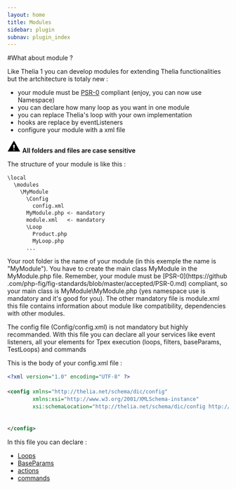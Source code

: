 ```yaml
---
layout: home
title: Modules
sidebar: plugin
subnav: plugin_index
---
```


#What about module ?

Like Thelia 1 you can develop modules for extending Thelia functionalities but the artchitecture is totaly new :

* your module must be [PSR-0](https://github.com/php-fig/fig-standards/blob/master/accepted/PSR-0.md) compliant
(enjoy, you can now use Namespace)
* you can declare how many loop as you want in one module
* you can replace Thelia's loop with your own implementation
* hooks are replace by eventListeners
* configure your module with a xml file

![caution](/img/caution.png) **All folders and files are case sensitive**

The structure of your module is like this :

```
\local
  \modules
    \MyModule
      \Config
        config.xml
      MyModule.php <- mandatory
      module.xml   <- mandatory
      \Loop
        Product.php
        MyLoop.php
      ...
```

Your root folder is the name of your module (in this exemple the name is "MyModule"). You have to create the main
class MyModule in the MyModule.php file. Remember, your module must be [PSR-0](https://github
.com/php-fig/fig-standards/blob/master/accepted/PSR-0.md) compliant, so your main class is MyModule\MyModule.php (yes
 namespace use is mandatory and it's good for you). The other mandatory file is module.xml this file contains
 information about module like compatibility, dependencies with other modules.

The config file (Config/config.xml) is not mandatory but highly recommanded. With this file you can declare all your
services like event listeners, all your elements for Tpex execution (loops, filters, baseParams,
TestLoops) and commands

This is the body of your config.xml file :

```xml
<?xml version="1.0" encoding="UTF-8" ?>

<config xmlns="http://thelia.net/schema/dic/config"
        xmlns:xsi="http://www.w3.org/2001/XMLSchema-instance"
        xsi:schemaLocation="http://thelia.net/schema/dic/config http://thelia.net/schema/dic/config/thelia-1.0.xsd">


</config>
```


In this file you can declare :

* [Loops](/documentation/modules/loops.html)
* [BaseParams](/documentation/modules/baseparams.html)
* [actions](/documentation/modules/actions.html)
* [commands](/documentation/modules/commands.html)
